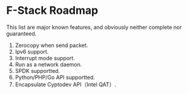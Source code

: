# F-Stack Roadmap

This list are major known features, and obviously neither complete nor guaranteed.

1. Zerocopy when send packet.
2. Ipv6 support.
3. Interrupt mode support.
4. Run as a network daemon.
5. SPDK supportted.
6. Python/PHP/Go API supportted.
7. Encapsulate Cyptodev API（Intel QAT）.

